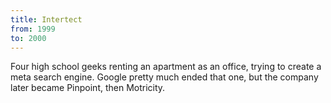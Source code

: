 ```yaml
---
title: Intertect
from: 1999
to: 2000
---
```


Four high school geeks renting an apartment as an office, trying to create a
meta search engine.  Google pretty much ended that one, but the company later
became Pinpoint, then Motricity.
